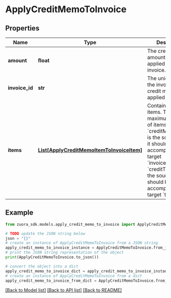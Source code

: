 # ApplyCreditMemoToInvoice


## Properties

Name | Type | Description | Notes
------------ | ------------- | ------------- | -------------
**amount** | **float** | The credit memo amount to be applied to the invoice.  | 
**invoice_id** | **str** | The unique ID of the invoice that the credit memo is applied to.  | 
**items** | [**List[ApplyCreditMemoItemToInvoiceItem]**](ApplyCreditMemoItemToInvoiceItem.md) | Container for items. The maximum number of items is 1,000.  If &#x60;creditMemoItemId&#x60; is the source, then it should be accompanied by a target &#x60;invoiceItemId&#x60;.  If &#x60;creditTaxItemId&#x60; is the source, then it should be accompanied by a target &#x60;taxItemId&#x60;.  | [optional] 

## Example

```python
from zuora_sdk.models.apply_credit_memo_to_invoice import ApplyCreditMemoToInvoice

# TODO update the JSON string below
json = "{}"
# create an instance of ApplyCreditMemoToInvoice from a JSON string
apply_credit_memo_to_invoice_instance = ApplyCreditMemoToInvoice.from_json(json)
# print the JSON string representation of the object
print(ApplyCreditMemoToInvoice.to_json())

# convert the object into a dict
apply_credit_memo_to_invoice_dict = apply_credit_memo_to_invoice_instance.to_dict()
# create an instance of ApplyCreditMemoToInvoice from a dict
apply_credit_memo_to_invoice_from_dict = ApplyCreditMemoToInvoice.from_dict(apply_credit_memo_to_invoice_dict)
```
[[Back to Model list]](../README.md#documentation-for-models) [[Back to API list]](../README.md#documentation-for-api-endpoints) [[Back to README]](../README.md)


